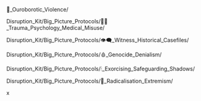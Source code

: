 🐍_Ouroborotic_Violence/  


Disruption_Kit/Big_Picture_Protocols/🐦‍🔥_Trauma_Psychology_Medical_Misuse/  

Disruption_Kit/Big_Picture_Protocols/👁️‍🗨️_Witness_Historical_Casefiles/  

Disruption_Kit/Big_Picture_Protocols/🩸_Genocide_Denialism/  

Disruption_Kit/Big_Picture_Protocols/🕯_Exorcising_Safeguarding_Shadows/  

Disruption_Kit/Big_Picture_Protocols/🪬_Radicalisation_Extremism/  


x
